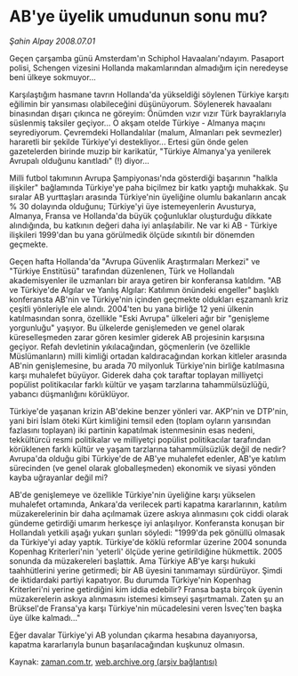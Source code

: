 # AB'ye üyelik umudunun sonu mu?

*Şahin Alpay 2008.07.01*

<tr><td class="metin" colspan="2" style="padding-top: 20px; padding-left: 5px; padding-right: 10px;">Geçen çarşamba günü Amsterdam'ın Schiphol Havaalanı'ndayım. Pasaport polisi, Schengen vizesini Hollanda makamlarından almadığım için neredeyse beni ülkeye sokmuyor...</td></tr><tr><td class="metin" colspan="2" style="padding-top: 20px; padding-left: 5px; padding-right: 10px;"><p>Karşılaştığım hasmane tavrın Hollanda'da yükseldiği söylenen Türkiye karşıtı eğilimin bir yansıması olabileceğini düşünüyorum. Söylenerek havaalanı binasından dışarı çıkınca ne göreyim: Önümden vızır vızır Türk bayraklarıyla süslenmiş taksiler geçiyor... O akşam otelde Türkiye - Almanya maçını seyrediyorum. Çevremdeki Hollandalılar (malum, Almanları pek sevmezler) hararetli bir şekilde Türkiye'yi destekliyor... Ertesi gün önde gelen gazetelerden birinde muzip bir karikatür, "Türkiye Almanya'ya yenilerek Avrupalı olduğunu kanıtladı" (!) diyor... 
<p> Milli futbol takımının Avrupa Şampiyonası'nda gösterdiği başarının "halkla ilişkiler" bağlamında Türkiye'ye paha biçilmez bir katkı yaptığı muhakkak. Şu sıralar AB yurttaşları arasında Türkiye'nin üyeliğine olumlu bakanların ancak % 30 dolayında olduğunu; Türkiye'yi üye istemeyenlerin Avusturya, Almanya, Fransa ve Hollanda'da büyük çoğunluklar oluşturduğu dikkate alındığında, bu katkının değeri daha iyi anlaşılabilir. Ne var ki AB - Türkiye ilişkileri 1999'dan bu yana görülmedik ölçüde sıkıntılı bir dönemden geçmekte. 
<p> Geçen hafta Hollanda'da "Avrupa Güvenlik Araştırmaları Merkezi" ve "Türkiye Enstitüsü" tarafından düzenlenen, Türk ve Hollandalı akademisyenler ile uzmanları bir araya getiren bir konferansa katıldım. "AB ve Türkiye'de Algılar ve Yanlış Algılar: Katılımın önündeki engeller" başlıklı konferansta AB'nin ve Türkiye'nin içinden geçmekte oldukları eşzamanlı kriz çeşitli yönleriyle ele alındı. 2004'ten bu yana birliğe 12 yeni ülkenin katılmasından sonra, özellikle "Eski Avrupa" ülkeleri ağır bir "genişleme yorgunluğu" yaşıyor. Bu ülkelerde genişlemeden ve genel olarak küreselleşmeden zarar gören kesimler giderek AB projesinin karşısına geçiyor. Refah devletinin yıkılacağından, göçmenlerin (ve özellikle Müslümanların) milli kimliği ortadan kaldıracağından korkan kitleler arasında AB'nin genişlemesine, bu arada 70 milyonluk Türkiye'nin birliğe katılmasına karşı muhalefet büyüyor. Giderek daha çok taraftar toplayan milliyetçi popülist politikacılar farklı kültür ve yaşam tarzlarına tahammülsüzlüğü, yabancı düşmanlığını körüklüyor.
<p> Türkiye'de yaşanan krizin AB'dekine benzer yönleri var. AKP'nin ve DTP'nin, yani biri İslam öteki Kürt kimliğini temsil eden (toplam oyların yarısından fazlasını toplayan) iki partinin kapatılmak istenmesinin esas nedeni, tekkültürcü resmi politikalar ve milliyetçi popülist politikacılar tarafından körüklenen farklı kültür ve yaşam tarzlarına tahammülsüzlük değil de nedir? Avrupa'da olduğu gibi Türkiye'de de AB'ye muhalefet edenler, AB'ye katılım sürecinden (ve genel olarak globalleşmeden) ekonomik ve siyasi yönden kayba uğrayanlar değil mi?
<p> AB'de genişlemeye ve özellikle Türkiye'nin üyeliğine karşı yükselen muhalefet ortamında, Ankara'da verilecek parti kapatma kararlarının, katılım müzakerelerinin bir daha açılmamak üzere askıya alınmasını çok ciddi olarak gündeme getirdiği umarım herkesçe iyi anlaşılıyor. Konferansta konuşan bir Hollandalı yetkili aşağı yukarı şunları söyledi: "1999'da pek gönüllü olmasak da Türkiye'yi aday yaptık. Türkiye'de köklü reformlar üzerine 2004 sonunda Kopenhag Kriterleri'nin 'yeterli' ölçüde yerine getirildiğine hükmettik. 2005 sonunda da müzakereleri başlattık. Ama Türkiye AB'ye karşı hukuki taahhütlerini yerine getirmedi; bir AB üyesini tanımamayı sürdürüyor. Şimdi de iktidardaki partiyi kapatıyor. Bu durumda Türkiye'nin Kopenhag Kriterleri'ni yerine getirdiğini kim iddia edebilir? Fransa başta birçok üyenin müzakerelerin askıya alınmasını istemesi kimseyi şaşırtmamalı. Zaten şu an Brüksel'de Fransa'ya karşı Türkiye'nin mücadelesini veren İsveç'ten başka üye ülke kalmadı..."
<p> Eğer davalar Türkiye'yi AB yolundan çıkarma hesabına dayanıyorsa, kapatma kararlarıyla bunun başarılacağından kuşkunuz olmasın.<br/></p></p></p></p></p></p></td></tr>

Kaynak: [zaman.com.tr](http://zaman.com.tr/yazar.do?yazino=708630), [web.archive.org (arşiv bağlantısı)](http://web.archive.org/web/20080828175920/http://www.zaman.com.tr:80/yazar.do?yazino=708630)
